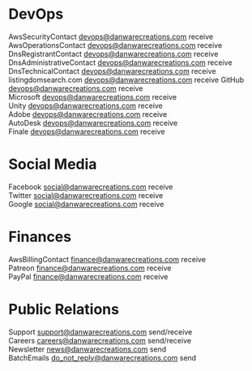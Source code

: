 # DevOps
AwsSecurityContact devops@danwarecreations.com receive  
AwsOperationsContact devops@danwarecreations.com receive  
DnsRegistrantContact devops@danwarecreations.com receive  
DnsAdministrativeContact devops@danwarecreations.com receive  
DnsTechnicalContact devops@danwarecreations.com receive  
listingdomsearch.com devops@danwarecreations.com receive
GitHub devops@danwarecreations.com receive  
Microsoft devops@danwarecreations.com receive  
Unity devops@danwarecreations.com receive  
Adobe devops@danwarecreations.com receive  
AutoDesk devops@danwarecreations.com receive  
Finale devops@danwarecreations.com receive  

# Social Media
Facebook social@danwarecreations.com receive  
Twitter social@danwarecreations.com receive  
Google social@danwarecreations.com receive  

# Finances
AwsBillingContact finance@danwarecreations.com receive  
Patreon finance@danwarecreations.com receive  
PayPal finance@danwarecreations.com receive  

# Public Relations
Support support@danwarecreations.com send/receive  
Careers careers@danwarecreations.com send/receive  
Newsletter news@danwarecreations.com send  
BatchEmails do_not_reply@danwarecreations.com send  
